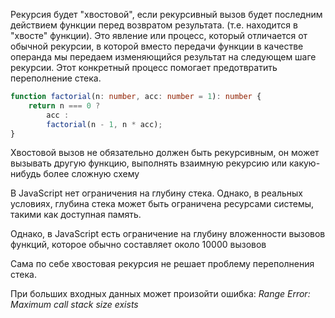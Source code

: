 Рекурсия будет "хвостовой", если рекурсивный вызов будет последним действием функции перед возвратом результата. (т.е. находится в "хвосте" функции). 
Это явление или процесс, который отличается от обычной рекурсии, в которой вместо передачи функции в качестве операнда мы передаем изменяющийся результат на следующем шаге рекурсии. Этот конкретный процесс помогает предотвратить переполнение стека.

```typescript
function factorial(n: number, acc: number = 1): number {
	return n === 0 ? 
		acc : 
		factorial(n - 1, n * acc);
}
```

Хвостовой вызов не обязательно должен быть рекурсивным, он может вызывать другую функцию, выполнять взаимную рекурсию или какую-нибудь более сложную схему

В JavaScript нет ограничения на глубину стека. Однако, в реальных условиях, глубина стека может быть ограничена ресурсами системы, такими как доступная память.

Однако, в JavaScript есть ограничение на глубину вложенности вызовов функций, которое обычно составляет около 10000 вызовов

Сама по себе хвостовая рекурсия не решает проблему переполнения стека.

При больших входных данных может произойти ошибка: 
*Range Error: Maximum call stack size exists*
